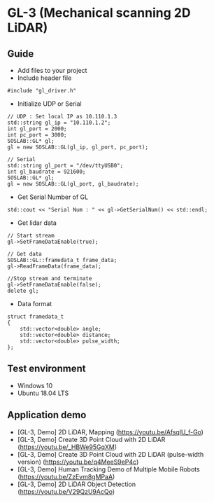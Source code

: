 # GL-3 (Mechanical scanning 2D LiDAR)

## Guide
- Add files to your project
- Include header file
```
#include "gl_driver.h"
```
- Initialize UDP or Serial
```
// UDP : Set local IP as 10.110.1.3
std::string gl_ip = "10.110.1.2";
int gl_port = 2000;
int pc_port = 3000;
SOSLAB::GL* gl;
gl = new SOSLAB::GL(gl_ip, gl_port, pc_port);
```
```
// Serial
std::string gl_port = "/dev/ttyUSB0";
int gl_baudrate = 921600;
SOSLAB::GL* gl;
gl = new SOSLAB::GL(gl_port, gl_baudrate);
```
- Get Serial Number of GL
```
std::cout << "Serial Num : " << gl->GetSerialNum() << std::endl;
```
- Get lidar data
```
// Start stream
gl->SetFrameDataEnable(true);

// Get data
SOSLAB::GL::framedata_t frame_data;
gl->ReadFrameData(frame_data);

//Stop stream and terminate
gl->SetFrameDataEnable(false);
delete gl;
```
- Data format
```
struct framedata_t
{
    std::vector<double> angle;
    std::vector<double> distance;
    std::vector<double> pulse_width;
};
```

## Test environment
- Windows 10
- Ubuntu 18.04 LTS

## Application demo
- [GL-3, Demo] 2D LiDAR, Mapping (https://youtu.be/AfsqlU_f-Go)
- [GL-3, Demo] Create 3D Point Cloud with 2D LiDAR (https://youtu.be/_HBWe95GqXM)
- [GL-3, Demo] Create 3D Point Cloud with 2D LiDAR (pulse-width version) (https://youtu.be/q4MeeS9eP4c)
- [GL-3, Demo] Human Tracking Demo of Multiple Mobile Robots (https://youtu.be/ZzEvm8gMPaA)
- [GL-3, Demo] 2D LiDAR Object Detection (https://youtu.be/V29QzU9AcQo)
